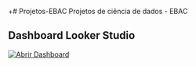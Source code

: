 +# Projetos-EBAC
Projetos de ciência de dados - EBAC

## Dashboard Looker Studio

[![Abrir Dashboard](https://img.shields.io/badge/Abrir%20Dashboard-4285F4?style=for-the-badge&logo=google&logoColor=white)](https://lookerstudio.google.com/reporting/cd58dae8-06b5-4a8b-8400-5ae9118a100a)
